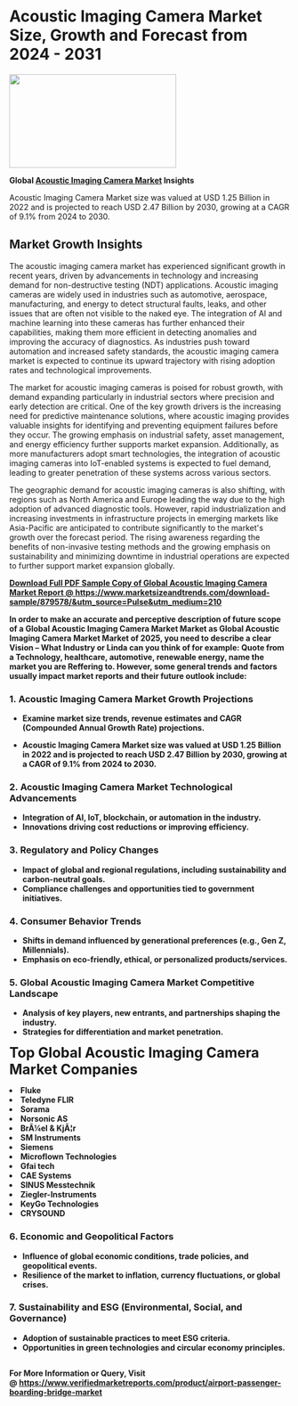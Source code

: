 <H1>Acoustic Imaging Camera Market Size, Growth and Forecast from 2024 - 2031</H1><img class="aligncenter size-medium wp-image-584254" src="https://thirdeyenews.in/wp-content/uploads/2024/09/Global-Market-Research-300x168.jpeg" alt="" width="300" height="168" /><p><strong>Global&nbsp;<a href="https://www.marketsizeandtrends.com/download-sample/879578/&amp;utm_source=Pulse&amp;utm_medium=210">Acoustic Imaging Camera Market</a> Insights</strong></p><p>Acoustic Imaging Camera Market size was valued at USD 1.25 Billion in 2022 and is projected to reach USD 2.47 Billion by 2030, growing at a CAGR of 9.1% from 2024 to 2030.</p><p><h2>Market Growth Insights</h2> <p>The acoustic imaging camera market has experienced significant growth in recent years, driven by advancements in technology and increasing demand for non-destructive testing (NDT) applications. Acoustic imaging cameras are widely used in industries such as automotive, aerospace, manufacturing, and energy to detect structural faults, leaks, and other issues that are often not visible to the naked eye. The integration of AI and machine learning into these cameras has further enhanced their capabilities, making them more efficient in detecting anomalies and improving the accuracy of diagnostics. As industries push toward automation and increased safety standards, the acoustic imaging camera market is expected to continue its upward trajectory with rising adoption rates and technological improvements.</p> <p><strong><a href="#"></a></strong></p> <p>The market for acoustic imaging cameras is poised for robust growth, with demand expanding particularly in industrial sectors where precision and early detection are critical. One of the key growth drivers is the increasing need for predictive maintenance solutions, where acoustic imaging provides valuable insights for identifying and preventing equipment failures before they occur. The growing emphasis on industrial safety, asset management, and energy efficiency further supports market expansion. Additionally, as more manufacturers adopt smart technologies, the integration of acoustic imaging cameras into IoT-enabled systems is expected to fuel demand, leading to greater penetration of these systems across various sectors.</p> <p>The geographic demand for acoustic imaging cameras is also shifting, with regions such as North America and Europe leading the way due to the high adoption of advanced diagnostic tools. However, rapid industrialization and increasing investments in infrastructure projects in emerging markets like Asia-Pacific are anticipated to contribute significantly to the market's growth over the forecast period. The rising awareness regarding the benefits of non-invasive testing methods and the growing emphasis on sustainability and minimizing downtime in industrial operations are expected to further support market expansion globally.</p> <p><strong><a href="#"></p><p><span class=""><strong>Download Full PDF Sample Copy of Global Acoustic Imaging Camera Market Report</strong> @ <a href="https://www.marketsizeandtrends.com/download-sample/879578/&amp;utm_source=Pulse&amp;utm_medium=210" target="_blank">https://www.marketsizeandtrends.com/download-sample/879578/&amp;utm_source=Pulse&amp;utm_medium=210</a></span></p><p>In order to make an accurate and perceptive description of future scope of a Global&nbsp;Acoustic Imaging Camera Market Market as Global&nbsp;Acoustic Imaging Camera Market Market of 2025, you need to describe a clear Vision &ndash; What Industry or Linda can you think of for example: Quote from a Technology, healthcare, automotive, renewable energy, name the market you are Reffering to. However, some general trends and factors usually impact market reports and their future outlook include:</p><h3>1.&nbsp;<strong>Acoustic Imaging Camera Market Growth Projections</strong></h3><ul><li>Examine market size trends, revenue estimates and CAGR (Compounded Annual Growth Rate) projections.</li><li><p>Acoustic Imaging Camera Market size was valued at USD 1.25 Billion in 2022 and is projected to reach USD 2.47 Billion by 2030, growing at a CAGR of 9.1% from 2024 to 2030.</p></li></ul><h3>2.&nbsp;<strong>Acoustic Imaging Camera Market Technological Advancements</strong></h3><ul><li>Integration of AI, IoT, blockchain, or automation in the industry.</li><li>Innovations driving cost reductions or improving efficiency.</li></ul><h3>3.&nbsp;<strong>Regulatory and Policy Changes</strong></h3><ul><li>Impact of global and regional regulations, including sustainability and carbon-neutral goals.</li><li>Compliance challenges and opportunities tied to government initiatives.</li></ul><h3>4.&nbsp;<strong>Consumer Behavior Trends</strong></h3><ul><li>Shifts in demand influenced by generational preferences (e.g., Gen Z, Millennials).</li><li>Emphasis on eco-friendly, ethical, or personalized products/services.</li></ul><h3>5.&nbsp;<strong>Global Acoustic Imaging Camera Market Competitive Landscape</strong></h3><ul><li>Analysis of key players, new entrants, and partnerships shaping the industry.</li><li>Strategies for differentiation and market penetration.</li></ul><p data-pm-slice="1 1 []"><span style="color: inherit; font-family: inherit; font-size: 25px;">Top Global Acoustic Imaging Camera Market Companies</span></p><div class="" data-test-id=""><p><li>Fluke</li><li> Teledyne FLIR</li><li> Sorama</li><li> Norsonic AS</li><li> BrÃ¼el & KjÃ¦r</li><li> SM Instruments</li><li> Siemens</li><li> Microflown Technologies</li><li> Gfai tech</li><li> CAE Systems</li><li> SINUS Messtechnik</li><li> Ziegler-Instruments</li><li> KeyGo Technologies</li><li> CRYSOUND</li></p></div><h3>6.&nbsp;<strong>Economic and Geopolitical Factors</strong></h3><ul><li>Influence of global economic conditions, trade policies, and geopolitical events.</li><li>Resilience of the market to inflation, currency fluctuations, or global crises.</li></ul><h3>7.&nbsp;<strong>Sustainability and ESG (Environmental, Social, and Governance)</strong></h3><ul><li>Adoption of sustainable practices to meet ESG criteria.</li><li>Opportunities in green technologies and circular economy principles.</li></ul><h2><strong style="font-size: 14px;">For More Information or Query, Visit @&nbsp;</strong><a style="background-color: #ffffff; font-size: 14px;" href="https://www.marketsizeandtrends.com/report/acoustic-imaging-camera-market/" target="_blank">https://www.verifiedmarketreports.com/product/airport-passenger-boarding-bridge-market</a></h2>
